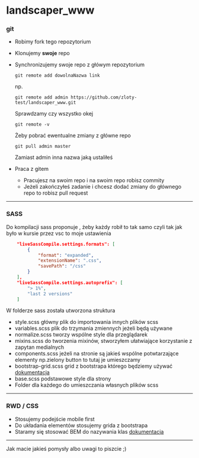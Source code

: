 # landscaper_www

### git

- Robimy fork tego repozytorium
- Klonujemy **swoje** repo 
- Synchronizujemy swoje repo z główym repozytorium

	`git remote add dowolnaNazwa link`

	np. 

	`git remote add admin https://github.com/zloty-test/landscaper_www.git`
	
	Sprawdzamy czy wszystko okej
	
	`git remote -v`
	
	Żeby pobrać ewentualne zmiany z główne repo
	
	`git pull admin master`
	
	Zamiast admin inna nazwa jaką ustaliłeś 
	
- Praca z gitem
	- Pracujesz na swoim repo i na swoim repo robisz commity 
	- Jeżeli zakończyłeś zadanie i chcesz dodać zmiany do głównego repo 
	to robisz pull request
	

------------

### SASS
Do kompilacji sass proponuje , żeby każdy robił to tak samo czyli tak jak było w kursie przez vsc to moje ustawienia
```json
    "liveSassCompile.settings.formats": [
        {
            "format": "expanded",
            "extensionName": ".css",
            "savePath": "/css"
        }
    ],
    "liveSassCompile.settings.autoprefix": [
        "> 1%",
        "last 2 versions"
    ]
```

W folderze sass została utworzona struktura 
- style.scss główny plik do importowania innych plików scss 
- variables.scss plik do trzymania zmiennych jeżeli będą używane
- normalize.scss tworzy wspólne style dla przeglądarek
- mixins.scss do tworzenia mixinów, stworzyłem ułatwiające korzystanie z zapytan medialnych
- components.scss jeżeli na stronie są jakieś wspólne potwtarzające elementy np.zielony button to tutaj je umieszczamy
-  bootstrap-grid.scss grid z bootstrapa którego będziemy używać [dokumentacja](https://getbootstrap.com/docs/4.0/layout/grid/ "dokumentacja")
- base.scss podstawowe style dla strony
- Folder dla każdego do umieszczania własnych plików scss

------------

### RWD / CSS
- Stosujemy podejście mobile first 
- Do układania elementów stosujemy grida z bootstrapa
- Staramy się stosować BEM do nazywania klas [dokumentacja](https://en.bem.info/methodology/quick-start/ "dokumentacja")

------------



Jak macie jakieś pomysły albo uwagi to piszcie ;)
